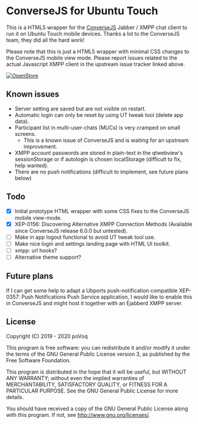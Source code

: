 # ConverseJS for Ubuntu Touch

This is a HTML5 wrapper for the [ConverseJS](https://github.com/conversejs/converse.js/) Jabber / XMPP chat client to run it on  Ubuntu Touch mobile devices. Thanks a lot to the ConverseJS team, they did all the hard work!

Please note that this is just a HTML5 wrapper with minimal CSS changes to the ConverseJS mobile view mode. Please report issues related to the actual Javascript XMPP client in the upstream issue tracker linked above.

[![OpenStore](https://open-store.io/badges/en_US.png)](https://open-store.io/app/conversejs.povoq)

## Known issues
- Server setting are saved but are not visible on restart.
- Automatic login can only be reset by using UT tweak tool (delete app data).
- Participant list in multi-user-chats (MUCs) is very cramped on small screens.
  - This is a known issue of ConverseJS and is waiting for an upstream improvement.
- XMPP account passwords are stored in plain-text in the qtwebview's sessionStorage or if autologin is chosen localStorage (difficult to fix, help wanted).
- There are no push notifications (difficult to implement, see future plans below)

## Todo
- [x] Initial prototype HTML wrapper with some CSS fixes to the ConverseJS mobile view-mode.
- [x] XEP-0156: Discovering Alternative XMPP Connection Methods (Available since ConverseJS release 6.0.0 but untested).
- [ ] Make in app logout functional to avoid UT tweak tool use.
- [ ] Make nice login and settings landing page with HTML UI toolkit.
- [ ] xmpp: url hooks?
- [ ] Alternative theme support?

## Future plans
If I can get some help to adapt a Ubports push-notification compatible XEP-0357: Push Notifications Push Service application, I would like to enable this in ConverseJS and might host it together with an Ejabberd XMPP server.

## License

Copyright (C) 2019 - 2020  poVoq

This program is free software: you can redistribute it and/or modify it under the terms of the GNU General Public License version 3, as published
by the Free Software Foundation.

This program is distributed in the hope that it will be useful, but WITHOUT ANY WARRANTY; without even the implied warranties of MERCHANTABILITY, SATISFACTORY QUALITY, or FITNESS FOR A PARTICULAR PURPOSE.  See the GNU General Public License for more details.

You should have received a copy of the GNU General Public License along with this program.  If not, see <http://www.gnu.org/licenses/>.
